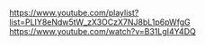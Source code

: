 https://www.youtube.com/playlist?list=PLIY8eNdw5tW_zX3OCzX7NJ8bL1p6pWfgG
https://www.youtube.com/watch?v=B31LgI4Y4DQ